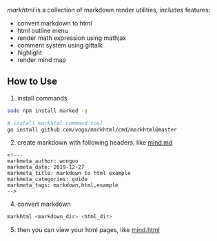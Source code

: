 *markhtml* is a collection of markdown render utilities, includes features:
- convert markdown to html
- html outline menu
- render math expression using mathjax
- comment system using gittalk
- highlight
- render mind map 

## How to Use

1. install commands
```bash
sudo npm install marked -g

# install markhtml command tool
go install github.com/vogo/markhtml/cmd/markhtml@master
```

2. create markdown with following headers, like [mind.md](/examples/mind.md)
```
<!---
markmeta_author: wongoo
markmeta_date: 2019-12-27
markmeta_title: markdown to html example
markmeta_categories: guide
markmeta_tags: markdown,html,example
-->
```

4. convert markdown
```bash
markhtml <markdown_dir> <html_dir>
```

5. then you can view your html pages, like [mind.html](https://vogo.github.io/markhtml/examples/mind.html)
